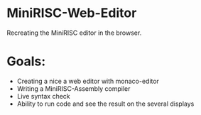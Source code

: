 # MiniRISC-Web-Editor
Recreating the MiniRISC editor in the browser.

# Goals:
* Creating a nice a web editor with monaco-editor
* Writing a MiniRISC-Assembly compiler
* Live syntax check
* Ability to run code and see the result on the several displays
